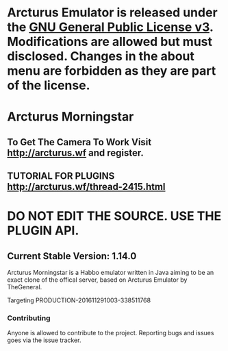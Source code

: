 # **Arcturus Emulator is released under the [GNU General Public License v3](https://www.gnu.org/licenses/gpl-3.0.txt). Modifications are allowed but must disclosed. Changes in the about menu are forbidden as they are part of the license.** #

# Arcturus Morningstar #

## **To Get The Camera To Work Visit http://arcturus.wf and register.** ##
## **TUTORIAL FOR PLUGINS http://arcturus.wf/thread-2415.html** ##
# **DO NOT EDIT THE SOURCE. USE THE PLUGIN API.** #
## Current Stable Version: 1.14.0 ##
Arcturus Morningstar is a Habbo emulator written in Java aiming to be an exact clone of the offical server, based on Arcturus Emulator by TheGeneral.

Targeting PRODUCTION-201611291003-338511768

### Contributing ###
Anyone is allowed to contribute to the project. Reporting bugs and issues goes via the issue tracker.


